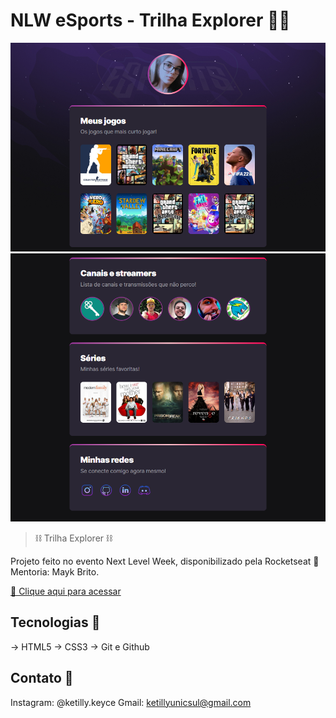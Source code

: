 # NLW eSports - Trilha Explorer 👩‍💻

![preview](./.github/preview.png)
![preview](./.github/preview2.png)

> ⛓ Trilha Explorer ⛓

Projeto feito no evento Next Level Week, disponibilizado pela Rocketseat 🚀
Mentoria: Mayk Brito.

[🔗 Clique aqui para acessar](https://ketillyqueiroz.github.io/NLW-eSports)

## Tecnologias 🧩

-> HTML5
-> CSS3
-> Git e Github

## Contato 📲

Instagram: @ketilly.keyce
Gmail: ketillyunicsul@gmail.com